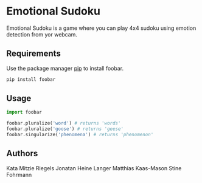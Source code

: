 # Emotional Sudoku

Emotional Sudoku is a game where you can play 4x4 sudoku using emotion detection from yor webcam.

## Requirements

Use the package manager [pip](https://pip.pypa.io/en/stable/) to install foobar.

```bash
pip install foobar
```

## Usage

```python
import foobar

foobar.pluralize('word') # returns 'words'
foobar.pluralize('goose') # returns 'geese'
foobar.singularize('phenomena') # returns 'phenomenon'
```

## Authors
Kata Mitzie Riegels
Jonatan Heine Langer
Matthias Kaas-Mason
Stine Fohrmann